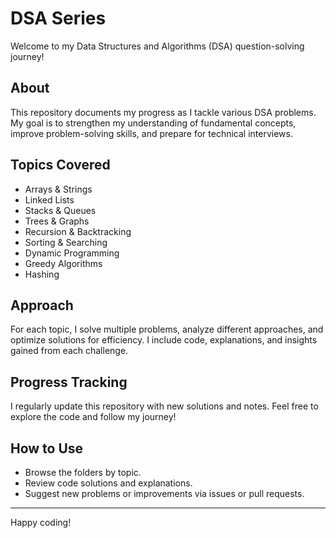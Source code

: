 # DSA Series

Welcome to my Data Structures and Algorithms (DSA) question-solving journey!

## About

This repository documents my progress as I tackle various DSA problems. My goal is to strengthen my understanding of fundamental concepts, improve problem-solving skills, and prepare for technical interviews.

## Topics Covered

- Arrays & Strings
- Linked Lists
- Stacks & Queues
- Trees & Graphs
- Recursion & Backtracking
- Sorting & Searching
- Dynamic Programming
- Greedy Algorithms
- Hashing

## Approach

For each topic, I solve multiple problems, analyze different approaches, and optimize solutions for efficiency. I include code, explanations, and insights gained from each challenge.

## Progress Tracking

I regularly update this repository with new solutions and notes. Feel free to explore the code and follow my journey!

## How to Use

- Browse the folders by topic.
- Review code solutions and explanations.
- Suggest new problems or improvements via issues or pull requests.

---

Happy coding!